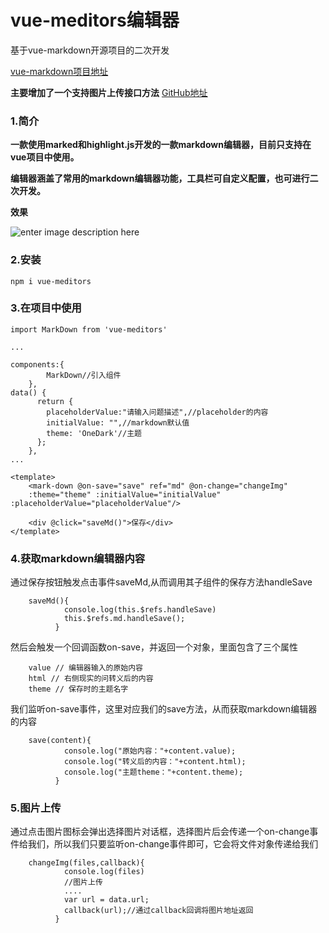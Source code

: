 # vue-meditors编辑器

基于vue-markdown开源项目的二次开发 

[vue-markdown项目地址]( https://zhaoxuhui1122.github.io/vue-markdown/)

**主要增加了一个支持图片上传接口方法**
[GitHub地址]( https://github.com/wanglinyong/vue-meditors)

### 1.简介

**一款使用marked和highlight.js开发的一款markdown编辑器，目前只支持在vue项目中使用。**

**编辑器涵盖了常用的markdown编辑器功能，工具栏可自定义配置，也可进行二次开发。**


**效果**

![enter image description here](https://images.gitbook.cn/ed518110-8e6a-11e9-bc16-45471ed7a203)

### 2.安装

```
npm i vue-meditors

```

### 3.在项目中使用


```
import MarkDown from 'vue-meditors'

...

components:{
    	MarkDown//引入组件
	},
data() {
      return {
      	placeholderValue:"请输入问题描述",//placeholder的内容
        initialValue: "",//markdown默认值
        theme: 'OneDark'//主题
      };
    },
...

<template>
	<mark-down @on-save="save" ref="md" @on-change="changeImg"
	:theme="theme" :initialValue="initialValue" :placeholderValue="placeholderValue"/>

	<div @click="saveMd()">保存</div>
</template>

```

###  4.获取markdown编辑器内容

通过保存按钮触发点击事件saveMd,从而调用其子组件的保存方法handleSave
	
```
	saveMd(){
	      	console.log(this.$refs.handleSave)
	      	this.$refs.md.handleSave();
	      }

```
然后会触发一个回调函数on-save，并返回一个对象，里面包含了三个属性

```
	value // 编辑器输入的原始内容
    html // 右侧现实的问转义后的内容
    theme // 保存时的主题名字

```

我们监听on-save事件，这里对应我们的save方法，从而获取markdown编辑器的内容

```
	save(content){
	      	console.log("原始内容："+content.value);
	      	console.log("转义后的内容："+content.html);
	      	console.log("主题theme："+content.theme);
	      }

```

### 5.图片上传

通过点击图片图标会弹出选择图片对话框，选择图片后会传递一个on-change事件给我们，所以我们只要监听on-change事件即可，它会将文件对象传递给我们

```
	changeImg(files,callback){
	      	console.log(files)
	      	//图片上传
	      	....
	      	var url = data.url;
      		callback(url);//通过callback回调将图片地址返回
	      }

```	      

